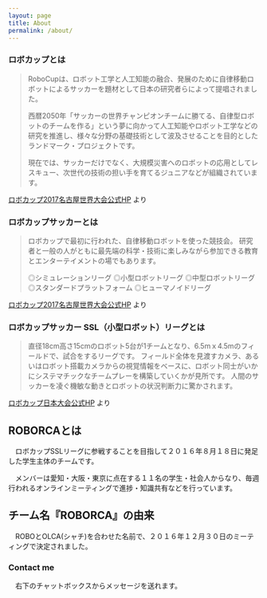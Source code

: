 ```yaml
---
layout: page
title: About
permalink: /about/
---
```



### ロボカップとは

> RoboCupは、ロボット工学と人工知能の融合、発展のために自律移動ロボットによるサッカーを題材として日本の研究者らによって提唱されました。
> 
> 西暦2050年「サッカーの世界チャンピオンチームに勝てる、自律型ロボットのチームを作る」という夢に向かって人工知能やロボット工学などの研究を推進し、様々な分野の基礎技術として波及させることを目的としたランドマーク・プロジェクトです。
> 
> 現在では、サッカーだけでなく、大規模災害へのロボットの応用としてレスキュー、次世代の技術の担い手を育てるジュニアなどが組織されています。

[ロボカップ2017名古屋世界大会公式HP](http://www.robocup2017.org) より

### ロボカップサッカーとは

> ロボカップで最初に行われた、自律移動ロボットを使った競技会。
> 研究者と一般の人がともに最先端の科学・技術に楽しみながら参加できる教育とエンターテイメントの場でもあります。
> 
> ◎シミュレーションリーグ
> ◎小型ロボットリーグ
> ◎中型ロボットリーグ
> ◎スタンダードプラットフォーム
> ◎ヒューマノイドリーグ

[ロボカップ2017名古屋世界大会公式HP](http://www.robocup2017.org) より

### ロボカップサッカー SSL（小型ロボット）リーグとは

> 直径18cm高さ15cmのロボット5台が1チームとなり、6.5mｘ4.5mのフィールドで、試合をするリーグです。
> フィールド全体を見渡すカメラ、あるいはロボット搭載カメラからの視覚情報をベースに、ロボット同士がいかにシステマチックなチームプレーを構築していくかが見所です。
> 人間のサッカーを凌ぐ機敏な動きとロボットの状況判断力に驚かされます。

[ロボカップ日本大会公式HP](http://www.robocup.or.jp/original/soccer.html) より

## ROBORCAとは

　ロボカップSSLリーグに参戦することを目指して２０１６年８月１８日に発足した学生主体のチームです。 

　メンバーは愛知・大阪・東京に点在する１１名の学生・社会人からなり、毎週行われるオンラインミーティングで進捗・知識共有などを行っています。

## チーム名『ROBORCA』の由来

　ROBOとOLCA(シャチ)を合わせた名前で、２０１６年１２月３０日のミーティングで決定されました。  
 
### Contact me
　右下のチャットボックスからメッセージを送れます。
 
 
<p><script src='https://cdn.slaask.com/chat.js'></script>
<script>
    _slaask.init('74279122827165cc7ae4d927faba9f0c');
</script></p>
